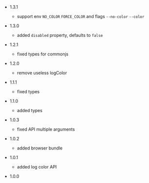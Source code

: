 
* 1.3.1
    - support env `NO_COLOR` `FORCE_COLOR` and flags `--no-color` `--color`

* 1.3.0
    - added `disabled` property, defaults to `false`

* 1.2.1
    - fixed types for commonjs

* 1.2.0
    - remove useless logColor

* 1.1.1
    - fixed types

* 1.1.0
    - added types

* 1.0.3
    - fixed API multiple arguments

* 1.0.2
    - added browser bundle

* 1.0.1
    - added log color API

* 1.0.0